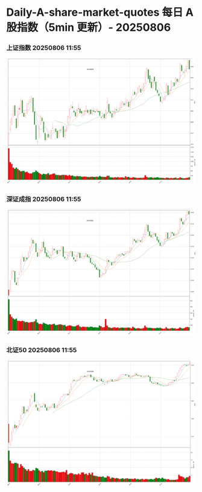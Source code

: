 
# Daily-A-share-market-quotes 每日 A 股指数（5min 更新）- 20250806

### 上证指数 20250806 11:55
![](./fig/2025/8/20250806-sh000001.png)

### 深证成指 20250806 11:55
![](./fig/2025/8/20250806-sz399001.png)

### 北证50 20250806 11:55
![](./fig/2025/8/20250806-bj899050.png)
